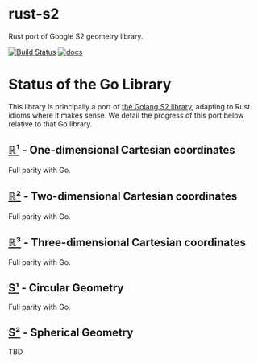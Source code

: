 # rust-s2

Rust port of Google S2 geometry library.

[![Build Status](https://travis-ci.org/yjh0502/float_extras.svg?branch=master)](https://travis-ci.org/yjh0502/rust-s2)
[![docs](https://docs.rs/s2/badge.svg)](docs)

# Status of the Go Library

This library is principally a port of [the Golang S2
library](https://github.com/golang/geo), adapting to Rust idioms where it makes sense.
We detail the progress of this port below relative to that Go library.

## [ℝ¹](https://docs.rs/s2/~0/s2/r1/) - One-dimensional Cartesian coordinates

Full parity with Go.

## [ℝ²](https://docs.rs/s2/~0/s2/r2/) - Two-dimensional Cartesian coordinates

Full parity with Go.

## [ℝ³](https://docs.rs/s2/~0/s2/r3/) - Three-dimensional Cartesian coordinates

Full parity with Go.

## [S¹](https://docs.rs/s2/~0/s2/s1/) - Circular Geometry

Full parity with Go.

## [S²](https://docs.rs/s2/~0/s2/s2/) - Spherical Geometry

TBD
